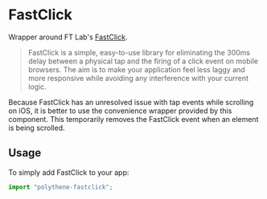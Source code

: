 # FastClick

Wrapper around FT Lab's [FastClick](https://github.com/ftlabs/fastclick).

> FastClick is a simple, easy-to-use library for eliminating the 300ms delay between a physical tap and the firing of a click event on mobile browsers. The aim is to make your application feel less laggy and more responsive while avoiding any interference with your current logic.

Because FastClick has an unresolved issue with tap events while scrolling on iOS, it is better to use the convenience wrapper provided by this component. This temporarily removes the FastClick event when an element is being scrolled.


## Usage

To simply add FastClick to your app:

~~~javascript
import "polythene-fastclick";
~~~